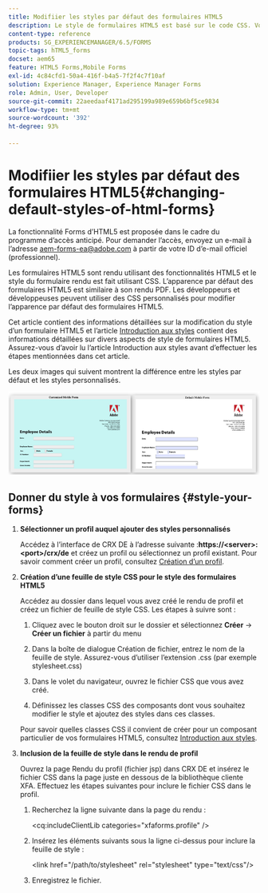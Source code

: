 ```yaml
---
title: Modifiier les styles par défaut des formulaires HTML5
description: Le style de formulaires HTML5 est basé sur le code CSS. Vous pouvez modifier les styles par défaut du formulaire.
content-type: reference
products: SG_EXPERIENCEMANAGER/6.5/FORMS
topic-tags: hTML5_forms
docset: aem65
feature: HTML5 Forms,Mobile Forms
exl-id: 4c84cfd1-50a4-416f-b4a5-7f2f4c7f10af
solution: Experience Manager, Experience Manager Forms
role: Admin, User, Developer
source-git-commit: 22aeedaaf4171ad295199a989e659b6bf5ce9834
workflow-type: tm+mt
source-wordcount: '392'
ht-degree: 93%

---
```


# Modifiier les styles par défaut des formulaires HTML5{#changing-default-styles-of-html-forms}

<span class="preview"> La fonctionnalité Forms d’HTML5 est proposée dans le cadre du programme d’accès anticipé. Pour demander l’accès, envoyez un e-mail à l’adresse aem-forms-ea@adobe.com à partir de votre ID d’e-mail officiel (professionnel).
</span>

Les formulaires HTML5 sont rendu utilisant des fonctionnalités HTML5 et le style du formulaire rendu est fait utilisant CSS. L’apparence par défaut des formulaires HTML5 est similaire à son rendu PDF. Les développeurs et développeuses peuvent utiliser des CSS personnalisés pour modifier l’apparence par défaut des formulaires HTML5.

Cet article contient des informations détaillées sur la modification du style d’un formulaire HTML5 et l’article [Introduction aux styles](/help/forms/css-styles.md) contient des informations détaillées sur divers aspects de style de formulaires HTML5. Assurez-vous d’avoir lu l’article Introduction aux styles avant d’effectuer les étapes mentionnées dans cet article.

Les deux images qui suivent montrent la différence entre les styles par défaut et les styles personnalisés.

![pictures-002-small](assets/pictures-002-small.png)

## Donner du style à vos formulaires {#style-your-forms}

1. **Sélectionner un profil auquel ajouter des styles personnalisés**

   Accédez à l’interface de CRX DE à lʼadresse suivante :**https://&lt;server>:&lt;port>/crx/de** et créez un profil ou sélectionnez un profil existant. Pour savoir comment créer un profil, consultez [Création d’un profil](/help/forms/custom-profile.md).

1. **Création d’une feuille de style CSS pour le style des formulaires HTML5**

   Accédez au dossier dans lequel vous avez créé le rendu de profil et créez un fichier de feuille de style CSS. Les étapes à suivre sont :

   1. Cliquez avec le bouton droit sur le dossier et sélectionnez **Créer** -> **Créer un fichier** à partir du menu

   1. Dans la boîte de dialogue Création de fichier, entrez le nom de la feuille de style. Assurez-vous d’utiliser l’extension .css (par exemple stylesheet.css)
   1. Dans le volet du navigateur, ouvrez le fichier CSS que vous avez créé.
   1. Définissez les classes CSS des composants dont vous souhaitez modifier le style et ajoutez des styles dans ces classes.

   Pour savoir quelles classes CSS il convient de créer pour un composant particulier de vos formulaires HTML5, consultez [Introduction aux styles](/help/forms/css-styles.md).

1. **Inclusion de la feuille de style dans le rendu de profil**

   Ouvrez la page Rendu du profil (fichier jsp) dans CRX DE et insérez le fichier CSS dans la page juste en dessous de la bibliothèque cliente XFA. Effectuez les étapes suivantes pour inclure le fichier CSS dans le profil.

   1. Recherchez la ligne suivante dans la page du rendu :

      &lt;cq:includeClientLib categories=&quot;xfaforms.profile&quot; />

   1. Insérez les éléments suivants sous la ligne ci-dessus pour inclure la feuille de style :

      &lt;link href=&quot;/path/to/stylesheet&quot; rel=&quot;stylesheet&quot; type=&quot;text/css&quot;/>

   1. Enregistrez le fichier.
